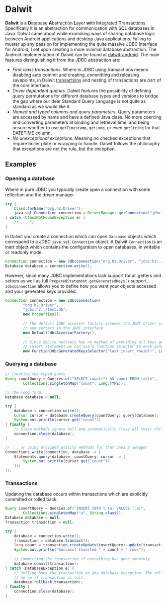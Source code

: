 # Dalwit

**Dalwit** is a <b>D</b>atabase <b>A</b>bstraction <b>L</b>ayer <b>w</b>ith <b>I</b>ntegrated <b>T</b>ransactions. Specifically it is an abstraction for communication with SQL databases in Java. Dalwit came about while examining ways of sharing database logic between Android applications and desktop Java applications. Failing to muster up any passion for implementing the quite massive JDBC interface for Android, I set upon creating a more minimal database abstraction. The Android implementation of Dalwit can be found at [dalwit-android](/github.com/cattuz/dalwit-android). The main features distinguishing it from the JDBC abstraction are:

 * *First class transactions.* Where in JDBC using transactions means disabling auto commit and creating, committing and releasing savepoints, in Dalwit [transactions](#transactions) and nesting of transactions are part of the core interface.
 * *Driver dependent queries.* Dalwit features the possibility of defining query permutations for different database types and versions to bridge the gap where our dear Standard Query Language is not quite as standard as we would like it.
 * *Named and typed columns and query parameters.* Query parameters are accessed by name and have a defined Java class. No more coercing and converting parameters at binding and retrieval time, and being unsure whether to use `getTimestamp`, `getLong`, or even `getString` for that DATETIME column.
 * *No unexceptional exceptions.* Meaning no checked exceptions that require boiler plate or wrapping to handle. Dalwit follows the philosophy that exceptions are not the rule, but the exception.

## Examples

### Opening a database

Where in pure JDBC you typically create open a connection with some reflection and the driver manager.

```java
try {
    Class.forName("org.h2.Driver");
    java.sql.Connection connection = DriverManager.getConnection("jdbc:h2:./test.db");
} catch (ClassNotFoundException e) {
    /* ... */
}
```

In Dalwit you create a connection which can open `Database` objects which correspond to a JDBC `java.sql.Connection` object. A Dalwit `Connection` is an inert object which contains the configuration to open databases, in writable or readonly mode. 

```java
Connection connection = new JdbcConnection("org.h2.Driver", "jdbc:h2:./test.db");
Database database = connection.write();
```

However, since many JDBC implementations lack support for all getters and setters as well as full `PreparedStatement.getGeneratedKeys()` support, `JdbcConnection` allows you to define how you want your objects accessed and your generated keys provided.

```java
Connection connection = new JdbcConnection(
        "org.h2.Driver",
        "jdbc:h2:./test.db",
        new Properties(),
        
        // The default JDBC accessor factory assumes the JDBC driver supports all getters
        // and setters in the JDBC interface
        new DefaultJdbcAccessorFactory(),
        
        // Since SQLite natively has no method of providing all keys generated by an
        // insert statement we can use a function selector to mock generated key support
        new FunctionJdbcGeneratedKeysSelector("last_insert_rowid()", Long.TYPE));
```

### Querying a database 

```java
// Creating the typed query
Query countQuery = Queries.of("SELECT count(*) AS count FROM table",
        Collections.singletonMap("count", Long.TYPE));

// The long form...
Database database = null;

try {
    database = connection.write();
    Cursor cursor = database.createQuery(countQuery).query(database);
    System.out.println(cursor.get("count"))
} finally {
    // Close methods ignore null and automatically close all their child resources
    connection.close(database);
}

// ... or using provided utility methods for that Java 8 swagger
Connections.write(connection, database -> {
    Statements.query(database, countQuery, cursor -> {
        System.out.println(cursor.get("count"))
    });
});
```

### <a name="transactions"></a>Transactions

Updating the database occurs within transactions which are explicitly committed or rolled back:

```java
Query insertQuery = Queries.of("INSERT INTO t (a) VALUES (:a)",
        Collections.singletonMap("a", String.class));
Database database = null;
Transaction transaction = null;

try {
    database = connection.write();
    transaction = database.transact();
    long count = transaction.createUpdate(insertQuery).update(transaction);
    System.out.println("Success! Inserted " + count + " rows");
    
    // Committing the transaction if everything has gone smoothly
    database.commit(transaction);
} catch (DatabaseException e) {
    // Rolling back the transaction on any database exception. The rollback method is a
    // no-op if transaction is null. 
    database.rollback(transaction);
} finally {
    connection.close(database);
}
```
